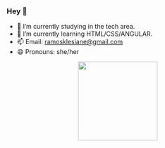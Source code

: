 ### Hey 👋


- 🔭 I’m currently studying in the tech area.
- 🌱 I’m currently learning HTML/CSS/ANGULAR.
- 📫 Email: ramosklesiane@gmail.com
- 😄 Pronouns: she/her

<div align="center">
  <a href="https://github.com/klesiane">
  <img height="180em" src="https://github-readme-stats.vercel.app/api?username=klesiane&show_icons=true&theme=tokyonight&include_all_commits=true&count_private=true"/>
</div>
